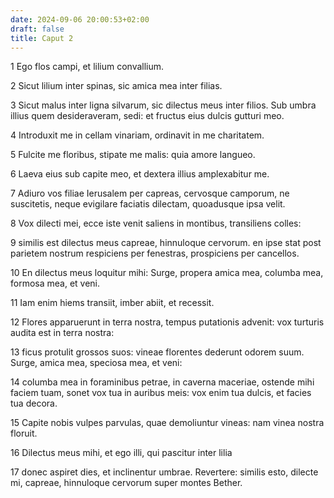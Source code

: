 ```yaml
---
date: 2024-09-06 20:00:53+02:00
draft: false
title: Caput 2
---
```





1 Ego flos campi, et lilium convallium.

2 Sicut lilium inter spinas, sic amica mea inter filias.

3 Sicut malus inter ligna silvarum, sic dilectus meus inter filios. Sub umbra illius quem desideraveram, sedi: et fructus eius dulcis gutturi meo.

4 Introduxit me in cellam vinariam, ordinavit in me charitatem.

5 Fulcite me floribus, stipate me malis: quia amore langueo.

6 Laeva eius sub capite meo, et dextera illius amplexabitur me.

7 Adiuro vos filiae Ierusalem per capreas, cervosque camporum, ne suscitetis, neque evigilare faciatis dilectam, quoadusque ipsa velit.

8 Vox dilecti mei, ecce iste venit saliens in montibus, transiliens colles:

9 similis est dilectus meus capreae, hinnuloque cervorum. en ipse stat post parietem nostrum respiciens per fenestras, prospiciens per cancellos.

10 En dilectus meus loquitur mihi: Surge, propera amica mea, columba mea, formosa mea, et veni.

11 Iam enim hiems transiit, imber abiit, et recessit.

12 Flores apparuerunt in terra nostra, tempus putationis advenit: vox turturis audita est in terra nostra:

13 ficus protulit grossos suos: vineae florentes dederunt odorem suum. Surge, amica mea, speciosa mea, et veni:

14 columba mea in foraminibus petrae, in caverna maceriae, ostende mihi faciem tuam, sonet vox tua in auribus meis: vox enim tua dulcis, et facies tua decora.

15 Capite nobis vulpes parvulas, quae demoliuntur vineas: nam vinea nostra floruit.

16 Dilectus meus mihi, et ego illi, qui pascitur inter lilia

17 donec aspiret dies, et inclinentur umbrae. Revertere: similis esto, dilecte mi, capreae, hinnuloque cervorum super montes Bether.


